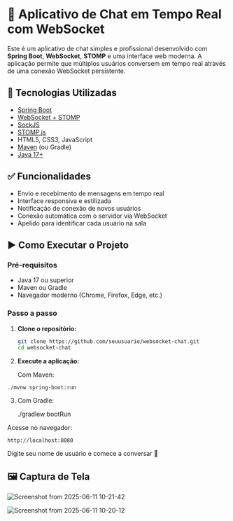 # 💬 Aplicativo de Chat em Tempo Real com WebSocket

Este é um aplicativo de chat simples e profissional desenvolvido com **Spring Boot**, **WebSocket**, **STOMP** e uma interface web moderna. A aplicação permite que múltiplos usuários conversem em tempo real através de uma conexão WebSocket persistente.

## 🚀 Tecnologias Utilizadas

- [Spring Boot](https://spring.io/projects/spring-boot)
- [WebSocket + STOMP](https://stomp.github.io/)
- [SockJS](https://github.com/sockjs/sockjs-client)
- [STOMP.js](https://stomp-js.github.io/)
- HTML5, CSS3, JavaScript
- [Maven](https://maven.apache.org/) (ou Gradle)
- [Java 17+](https://openjdk.org/)

## ✅ Funcionalidades

- Envio e recebimento de mensagens em tempo real
- Interface responsiva e estilizada
- Notificação de conexão de novos usuários
- Conexão automática com o servidor via WebSocket
- Apelido para identificar cada usuário na sala


## ▶️ Como Executar o Projeto

### Pré-requisitos

- Java 17 ou superior
- Maven ou Gradle
- Navegador moderno (Chrome, Firefox, Edge, etc.)

### Passo a passo

1. **Clone o repositório:**
   ```bash
   git clone https://github.com/seuusuario/websocket-chat.git
   cd websocket-chat
   
2. **Execute a aplicação:** 

    Com Maven:

```./mvnw spring-boot:run```

3. Com Gradle:

    ./gradlew bootRun

Acesse no navegador:

```http://localhost:8080```

Digite seu nome de usuário e comece a conversar 🎉

## 🖼 Captura de Tela
![Screenshot from 2025-06-11 10-21-42](https://github.com/user-attachments/assets/25fea3c6-f9b0-424e-bc6e-4ddb0a25c3ab)

![Screenshot from 2025-06-11 10-20-12](https://github.com/user-attachments/assets/f7814eb7-de3b-4a67-88ee-603195a673aa)


